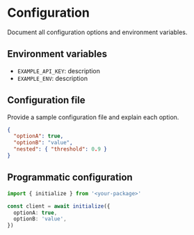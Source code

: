 # Configuration

Document all configuration options and environment variables.

## Environment variables
- `EXAMPLE_API_KEY`: description
- `EXAMPLE_ENV`: description

## Configuration file
Provide a sample configuration file and explain each option.

```json
{
  "optionA": true,
  "optionB": "value",
  "nested": { "threshold": 0.9 }
}
```

## Programmatic configuration
```ts
import { initialize } from '<your-package>'

const client = await initialize({
  optionA: true,
  optionB: 'value',
})
```